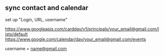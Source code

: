 ## sync contact and calendar

set up "Login, URL, username"

https://www.googleapis.com/carddav/v1/principals/your_email@gmail.com/lists/default
https://www.google.com/calendar/dav/your_email@gmail.com/events

username = name@gmail.com
